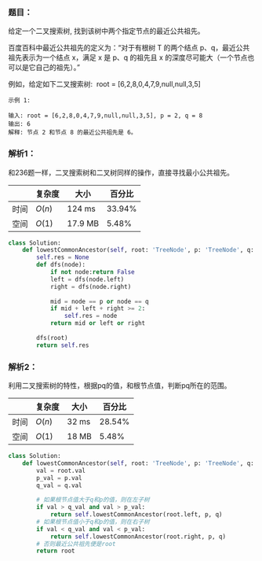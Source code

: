 ### 题目：
给定一个二叉搜索树, 找到该树中两个指定节点的最近公共祖先。

百度百科中最近公共祖先的定义为：“对于有根树 T 的两个结点 p、q，最近公共祖先表示为一个结点 x，满足 x 是 p、q 的祖先且 x 的深度尽可能大（一个节点也可以是它自己的祖先）。”

例如，给定如下二叉搜索树:  root = [6,2,8,0,4,7,9,null,null,3,5]

```
示例 1:

输入: root = [6,2,8,0,4,7,9,null,null,3,5], p = 2, q = 8
输出: 6 
解释: 节点 2 和节点 8 的最近公共祖先是 6。
```

### 解析1：
和236题一样，二叉搜索树和二叉树同样的操作，直接寻找最小公共祖先。

|  |复杂度|大小|百分比|
|--|--|--|--|
|时间|$O(n)$|124 ms|33.94%|
|空间|$O(1)$|17.9 MB|5.48%|

```python
class Solution:
    def lowestCommonAncestor(self, root: 'TreeNode', p: 'TreeNode', q: 'TreeNode') -> 'TreeNode':
        self.res = None
        def dfs(node):
            if not node:return False
            left = dfs(node.left)
            right = dfs(node.right)
            
            mid = node == p or node == q
            if mid + left + right >= 2:
                self.res = node
            return mid or left or right
        
        dfs(root)
        return self.res
```

### 解析2：
利用二叉搜索树的特性，根据pq的值，和根节点值，判断pq所在的范围。

|  |复杂度|大小|百分比|
|--|--|--|--|
|时间|$O(n)$|32 ms|28.54%|
|空间|$O(1)$|18 MB|5.48%|

```python
class Solution:
    def lowestCommonAncestor(self, root: 'TreeNode', p: 'TreeNode', q: 'TreeNode') -> 'TreeNode':
        val = root.val
        p_val = p.val
        q_val = q.val
        
        # 如果根节点值大于q和p的值，则在左子树
        if val > q_val and val > p_val:
            return self.lowestCommonAncestor(root.left, p, q)
        # 如果根节点值小于q和p的值，则在右子树
        if val < q_val and val < p_val:
            return self.lowestCommonAncestor(root.right, p, q)
        # 否则最近公共祖先便是root
        return root
```